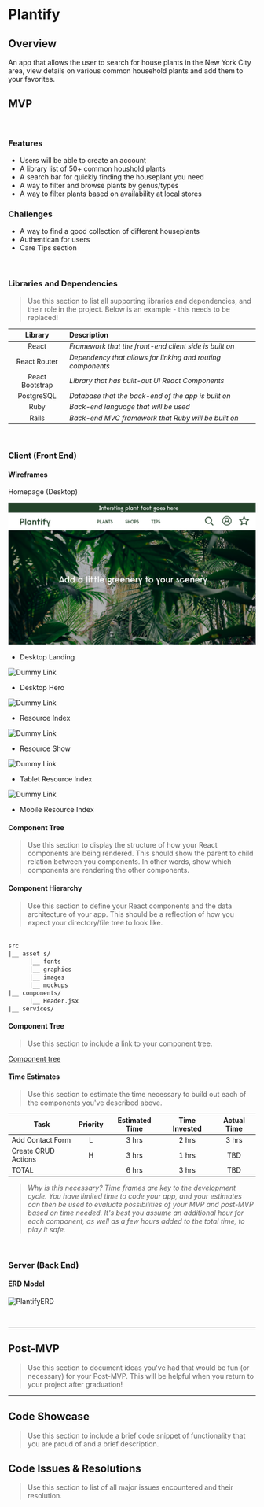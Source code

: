 # Plantify

## Overview

An app that allows the user to search for house plants in the New York City area, view details on various common household plants and add them to your favorites.

## MVP

<br>

### Features

- Users will be able to create an account
- A library list of 50+ common houshold plants
- A search bar for quickly finding the houseplant you need
- A way to filter and browse plants by genus/types
- A way to filter plants based on availability at local stores

### Challenges

- A way to find a good collection of different houseplants
- Authentican for users
- Care Tips section

<br>

### Libraries and Dependencies

> Use this section to list all supporting libraries and dependencies, and their role in the project. Below is an example - this needs to be replaced!

|     Library     | Description                                                 |
| :-------------: | :---------------------------------------------------------- |
|      React      | _Framework that the front-end client side is built on_      |
|  React Router   | _Dependency that allows for linking and routing components_ |
| React Bootstrap | _Library that has built-out UI React Components_            |
|   PostgreSQL    | _Database that the back-end of the app is built on_         |
|      Ruby       | _Back-end language that will be used_                       |
|      Rails      | _Back-end MVC framework that Ruby will be built on_         |

<br>

### Client (Front End)

#### Wireframes

Homepage (Desktop)

![Homepage Desktop](</assets/images/HOMEPAGE_WIREFRAME_(Desktop).png>)

- Desktop Landing

![Dummy Link](url)

- Desktop Hero

![Dummy Link](url)

- Resource Index

![Dummy Link](url)

- Resource Show

![Dummy Link](url)

- Tablet Resource Index

![Dummy Link](url)

- Mobile Resource Index

#### Component Tree

> Use this section to display the structure of how your React components are being rendered. This should show the parent to child relation between you components. In other words, show which components are rendering the other components.

#### Component Hierarchy

> Use this section to define your React components and the data architecture of your app. This should be a reflection of how you expect your directory/file tree to look like.

```structure

src
|__ asset s/
      |__ fonts
      |__ graphics
      |__ images
      |__ mockups
|__ components/
      |__ Header.jsx
|__ services/

```

#### Component Tree

> Use this section to include a link to your component tree.

[Component tree](url)

#### Time Estimates

> Use this section to estimate the time necessary to build out each of the components you've described above.

| Task                | Priority | Estimated Time | Time Invested | Actual Time |
| ------------------- | :------: | :------------: | :-----------: | :---------: |
| Add Contact Form    |    L     |     3 hrs      |     2 hrs     |    3 hrs    |
| Create CRUD Actions |    H     |     3 hrs      |     1 hrs     |     TBD     |
| TOTAL               |          |     6 hrs      |     3 hrs     |     TBD     |

> _Why is this necessary? Time frames are key to the development cycle. You have limited time to code your app, and your estimates can then be used to evaluate possibilities of your MVP and post-MVP based on time needed. It's best you assume an additional hour for each component, as well as a few hours added to the total time, to play it safe._

<br>

### Server (Back End)

#### ERD Model

![PlantifyERD](https://lucid.app/publicSegments/view/3566ed16-b092-462f-8449-6e01e804709f/image.png)

<br>

---

## Post-MVP

> Use this section to document ideas you've had that would be fun (or necessary) for your Post-MVP. This will be helpful when you return to your project after graduation!

---

## Code Showcase

> Use this section to include a brief code snippet of functionality that you are proud of and a brief description.

## Code Issues & Resolutions

> Use this section to list of all major issues encountered and their resolution.
